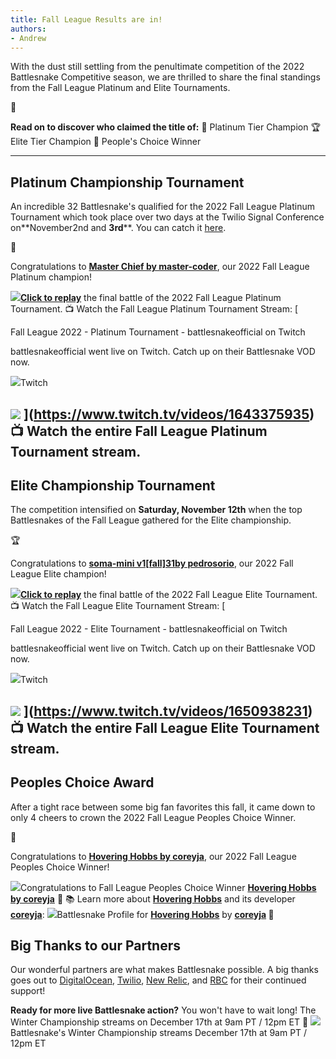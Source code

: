 ```yaml
---
title: Fall League Results are in!
authors:
- Andrew
---
```


With the dust still settling from the penultimate competition of the 2022 Battlesnake Competitive season, we are thrilled to share the final standings from the Fall League Platinum and Elite Tournaments.

📑

**Read on to discover who claimed the title of:**
🥇 Platinum Tier Champion
🏆 Elite Tier Champion
👏 People's Choice Winner

---

## Platinum Championship Tournament

An incredible 32 Battlesnake's qualified for the 2022 Fall League Platinum Tournament which took place over two days at the Twilio Signal Conference on**November2nd and **3rd****. You can catch it [here](https://www.youtube.com/watch?v=lxdPV0u5oOI). 

🥇

Congratulations to [**Master Chief by master-coder**](https://play.battlesnake.com/u/master-coder/master-chief/), our 2022 Fall League Platinum champion!

![](./img/Kapture-2022-11-11-at-11.28.21.gif)[**Click to replay**](https://play.battlesnake.com/g/f3f7ab60-9b95-4ecc-ac6b-542cb19e886c/) the final battle of the 2022 Fall League Platinum Tournament.
📺 Watch the Fall League Platinum Tournament Stream:
[

Fall League 2022 - Platinum Tournament - battlesnakeofficial on Twitch

battlesnakeofficial went live on Twitch. Catch up on their Battlesnake VOD now.

![](https://static.twitchcdn.net/assets/favicon-32-e29e246c157142c94346.png)Twitch

![](https://static-cdn.jtvnw.net/cf_vods/d2nvs31859zcd8/battlesnakeofficial/1643375935/cf1e529a-306b-46b4-9740-a890539114c4/thumb/custom-4f001bfe-e379-4e13-94fc-76255fc429a9-640x360.png)
](https://www.twitch.tv/videos/1643375935)📺 Watch the entire Fall League Platinum Tournament stream.
---

## Elite Championship Tournament

The competition intensified on **Saturday, November 12th** when the top Battlesnakes of the Fall League gathered for the Elite championship.

🏆

Congratulations to **[soma-mini v1[fall]31by pedrosorio](https://play.battlesnake.com/u/pedrosorio/soma-mini-v1fall/)**, our 2022 Fall League Elite champion!

![](./img/win.gif)[**Click to replay**](https://play.battlesnake.com/g/beaa8624-1ced-462f-81ac-78b628da45f6/) the final battle of the 2022 Fall League Elite Tournament.
📺 Watch the Fall League Elite Tournament Stream:
[

Fall League 2022 - Elite Tournament - battlesnakeofficial on Twitch

battlesnakeofficial went live on Twitch. Catch up on their Battlesnake VOD now.

![](https://static.twitchcdn.net/assets/favicon-32-e29e246c157142c94346.png)Twitch

![](https://static-cdn.jtvnw.net/cf_vods/d2nvs31859zcd8/cebeaea86d34a204a49a_battlesnakeofficial_37822692805_8380350595/thumb/thumb1650938231-640x360.jpg)
](https://www.twitch.tv/videos/1650938231)📺 Watch the entire Fall League Elite Tournament stream.
---

## Peoples Choice Award

After a tight race between some big fan favorites this fall, it came down to only 4 cheers to crown the 2022 Fall League Peoples Choice Winner.

👏

Congratulations to [**Hovering Hobbs by coreyja**](https://play.battlesnake.com/u/coreyja/hovering-hobbs/), our 2022 Fall League Peoples Choice Winner!

![](./img/cj.gif)Congratulations to Fall League Peoples Choice Winner **[Hovering Hobbs by coreyja](https://play.battlesnake.com/u/coreyja/hovering-hobbs/)** 🎉
📚 Learn more about **[Hovering Hobbs](https://play.battlesnake.com/u/coreyja/hovering-hobbs/)** and its developer **[coreyja](https://play.battlesnake.com/u/coreyja)**:
![](./img/image.png)Battlesnake Profile for **[Hovering Hobbs](https://play.battlesnake.com/u/coreyja/hovering-hobbs/)** by **[coreyja](https://play.battlesnake.com/u/coreyja) 🐍**
## **Big Thanks to our Partners**

Our wonderful partners are what makes Battlesnake possible. A big thanks goes out to [DigitalOcean](https://play.battlesnake.com/partner/digitalocean), [Twilio](https://play.battlesnake.com/partner/twilio), [New Relic](https://play.battlesnake.com/partner/newrelic), and [RBC](https://play.battlesnake.com/partner/rbc) for their continued support!

**Ready for more live Battlesnake action?** You won't have to wait long! The Winter Championship streams on December 17th at 9am PT / 12pm ET 🐍
![](./img/image-1.png)Battlesnake's Winter Championship streams December 17th at 9am PT / 12pm ET
